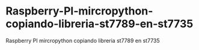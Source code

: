 # Raspberry-PI-mircropython-copiando-libreria-st7789-en-st7735
Raspberry PI mircropython copiando libreria st7789 en st7735
